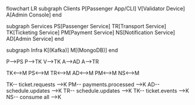 flowchart LR
  subgraph Clients
    P[Passenger App/CLI]
    V[Validator Device]
    A[Admin Console]
  end

  subgraph Services
    PS[Passenger Service]
    TR[Transport Service]
    TK[Ticketing Service]
    PM[Payment Service]
    NS[Notification Service]
    AD[Admin Service]
  end

  subgraph Infra
    K[(Kafka)]
    M[(MongoDB)]
  end

  P-->PS
  P-->TK
  V-->TK
  A-->AD
  A-->TR

  TK<-->M
  PS<-->M
  TR<-->M
  AD<-->M
  PM<-->M
  NS<-->M

  TK-- ticket.requests -->K
  PM-- payments.processed -->K
  AD-- schedule.updates -->K
  TR-- schedule.updates -->K
  TK-- ticket.events -->K
  NS-- consume all -->K
